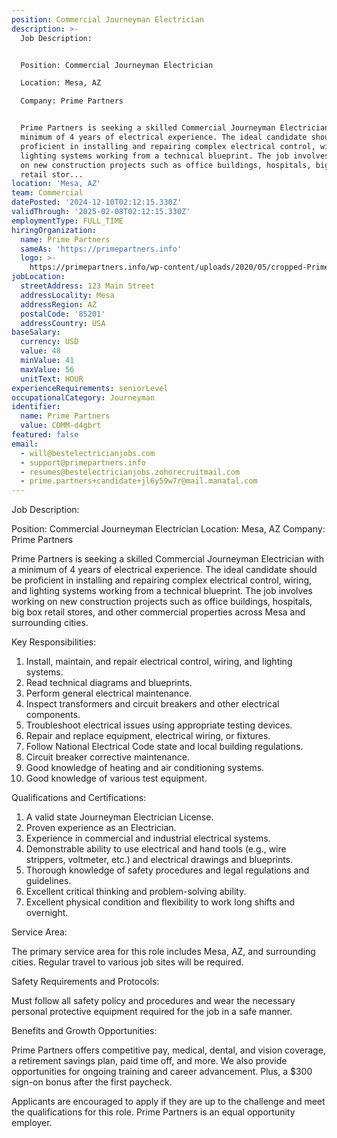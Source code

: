 ```yaml
---
position: Commercial Journeyman Electrician
description: >-
  Job Description:


  Position: Commercial Journeyman Electrician

  Location: Mesa, AZ

  Company: Prime Partners


  Prime Partners is seeking a skilled Commercial Journeyman Electrician with a
  minimum of 4 years of electrical experience. The ideal candidate should be
  proficient in installing and repairing complex electrical control, wiring, and
  lighting systems working from a technical blueprint. The job involves working
  on new construction projects such as office buildings, hospitals, big box
  retail stor...
location: 'Mesa, AZ'
team: Commercial
datePosted: '2024-12-10T02:12:15.330Z'
validThrough: '2025-02-08T02:12:15.330Z'
employmentType: FULL_TIME
hiringOrganization:
  name: Prime Partners
  sameAs: 'https://primepartners.info'
  logo: >-
    https://primepartners.info/wp-content/uploads/2020/05/cropped-Prime-Partners-Logo-NO-BG-1-1.png
jobLocation:
  streetAddress: 123 Main Street
  addressLocality: Mesa
  addressRegion: AZ
  postalCode: '85201'
  addressCountry: USA
baseSalary:
  currency: USD
  value: 48
  minValue: 41
  maxValue: 56
  unitText: HOUR
experienceRequirements: seniorLevel
occupationalCategory: Journeyman
identifier:
  name: Prime Partners
  value: COMM-d4gbrt
featured: false
email:
  - will@bestelectricianjobs.com
  - support@primepartners.info
  - resumes@bestelectricianjobs.zohorecruitmail.com
  - prime.partners+candidate+jl6y59w7r@mail.manatal.com
---
```




Job Description:

Position: Commercial Journeyman Electrician
Location: Mesa, AZ
Company: Prime Partners

Prime Partners is seeking a skilled Commercial Journeyman Electrician with a minimum of 4 years of electrical experience. The ideal candidate should be proficient in installing and repairing complex electrical control, wiring, and lighting systems working from a technical blueprint. The job involves working on new construction projects such as office buildings, hospitals, big box retail stores, and other commercial properties across Mesa and surrounding cities.

Key Responsibilities:

1. Install, maintain, and repair electrical control, wiring, and lighting systems.
2. Read technical diagrams and blueprints.
3. Perform general electrical maintenance.
4. Inspect transformers and circuit breakers and other electrical components.
5. Troubleshoot electrical issues using appropriate testing devices.
6. Repair and replace equipment, electrical wiring, or fixtures.
7. Follow National Electrical Code state and local building regulations.
8. Circuit breaker corrective maintenance.
9. Good knowledge of heating and air conditioning systems.
10. Good knowledge of various test equipment.

Qualifications and Certifications:

1. A valid state Journeyman Electrician License.
2. Proven experience as an Electrician.
3. Experience in commercial and industrial electrical systems.
4. Demonstrable ability to use electrical and hand tools (e.g., wire strippers, voltmeter, etc.) and electrical drawings and blueprints.
5. Thorough knowledge of safety procedures and legal regulations and guidelines.
6. Excellent critical thinking and problem-solving ability.
7. Excellent physical condition and flexibility to work long shifts and overnight.

Service Area:

The primary service area for this role includes Mesa, AZ, and surrounding cities. Regular travel to various job sites will be required.

Safety Requirements and Protocols:

Must follow all safety policy and procedures and wear the necessary personal protective equipment required for the job in a safe manner.

Benefits and Growth Opportunities:

Prime Partners offers competitive pay, medical, dental, and vision coverage, a retirement savings plan, paid time off, and more. We also provide opportunities for ongoing training and career advancement. Plus, a $300 sign-on bonus after the first paycheck.

Applicants are encouraged to apply if they are up to the challenge and meet the qualifications for this role. Prime Partners is an equal opportunity employer.